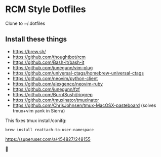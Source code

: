# RCM Style Dotfiles

Clone to ~/.dotfiles

## Install these things

- https://brew.sh/
- https://github.com/thoughtbot/rcm
- https://github.com/Bash-it/bash-it
- https://github.com/junegunn/vim-plug
- https://github.com/universal-ctags/homebrew-universal-ctags
- https://github.com/neovim/python-client
- https://github.com/alexgenco/neovim-ruby
- https://github.com/junegunn/fzf
- https://github.com/BurntSushi/ripgrep
- https://github.com/tmuxinator/tmuxinator
- https://github.com/ChrisJohnsen/tmux-MacOSX-pasteboard (solves tmux+vim yank in Sierra)

This fixes tmux install/conifg:

`brew install reattach-to-user-namespace`

https://superuser.com/a/454827/248155

🚀
